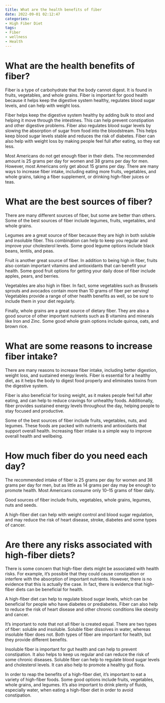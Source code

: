 ```yaml
---
title: What are the health benefits of fiber 
date: 2022-09-01 02:12:47
categories:
- High Fiber Diet
tags:
- Fiber
- wellness
- Health
---
```



#  What are the health benefits of fiber? 

Fiber is a type of carbohydrate that the body cannot digest. It is found in fruits, vegetables, and whole grains. Fiber is important for good health because it helps keep the digestive system healthy, regulates blood sugar levels, and can help with weight loss.

Fiber helps keep the digestive system healthy by adding bulk to stool and helping it move through the intestines. This can help prevent constipation and other digestive problems. Fiber also regulates blood sugar levels by slowing the absorption of sugar from food into the bloodstream. This helps keep blood sugar levels stable and reduces the risk of diabetes. Fiber can also help with weight loss by making people feel full after eating, so they eat less.

Most Americans do not get enough fiber in their diets. The recommended amount is 25 grams per day for women and 38 grams per day for men. However, most Americans only get about 15 grams per day. There are many ways to increase fiber intake, including eating more fruits, vegetables, and whole grains, taking a fiber supplement, or drinking high-fiber juices or teas.

#  What are the best sources of fiber? 

There are many different sources of fiber, but some are better than others. Some of the best sources of fiber include legumes, fruits, vegetables, and whole grains.

Legumes are a great source of fiber because they are high in both soluble and insoluble fiber. This combination can help to keep you regular and improve your cholesterol levels. Some good legume options include black beans, lentils, and peas.

Fruit is another great source of fiber. In addition to being high in fiber, fruits also contain important vitamins and antioxidants that can benefit your health. Some good fruit options for getting your daily dose of fiber include apples, pears, and berries.

Vegetables are also high in fiber. In fact, some vegetables such as Brussels sprouts and avocados contain more than 10 grams of fiber per serving! Vegetables provide a range of other health benefits as well, so be sure to include them in your diet regularly.

Finally, whole grains are a great source of dietary fiber. They are also a good source of other important nutrients such as B vitamins and minerals like Iron and Zinc. Some good whole grain options include quinoa, oats, and brown rice.

#  What are some reasons to increase fiber intake? 

There are many reasons to increase fiber intake, including better digestion, weight loss, and sustained energy levels. Fiber is essential for a healthy diet, as it helps the body to digest food properly and eliminates toxins from the digestive system.

Fiber is also beneficial for losing weight, as it makes people feel full after eating, and can help to reduce cravings for unhealthy foods. Additionally, fiber provides sustained energy levels throughout the day, helping people to stay focused and productive.

Some of the best sources of fiber include fruits, vegetables, nuts, and legumes. These foods are packed with nutrients and antioxidants that support overall health. Increasing fiber intake is a simple way to improve overall health and wellbeing.

#  How much fiber do you need each day? 

The recommended intake of fiber is 25 grams per day for women and 38 grams per day for men, but as little as 14 grams per day may be enough to promote health. Most Americans consume only 10–15 grams of fiber daily. 

Good sources of fiber include fruits, vegetables, whole grains, legumes, nuts and seeds. 

A high-fiber diet can help with weight control and blood sugar regulation, and may reduce the risk of heart disease, stroke, diabetes and some types of cancer.

#  Are there any risks associated with high-fiber diets?

There is some concern that high-fiber diets might be associated with health risks. For example, it’s possible that they could cause constipation or interfere with the absorption of important nutrients. However, there is no evidence that this is actually the case. In fact, there is evidence that high-fiber diets can be beneficial for health.

A high-fiber diet can help to regulate blood sugar levels, which can be beneficial for people who have diabetes or prediabetes. Fiber can also help to reduce the risk of heart disease and other chronic conditions like obesity and cancer.

It’s important to note that not all fiber is created equal. There are two types of fiber: soluble and insoluble. Soluble fiber dissolves in water, whereas insoluble fiber does not. Both types of fiber are important for health, but they provide different benefits.

Insoluble fiber is important for gut health and can help to prevent constipation. It also helps to keep us regular and can reduce the risk of some chronic diseases. Soluble fiber can help to regulate blood sugar levels and cholesterol levels. It can also help to promote a healthy gut flora.

In order to reap the benefits of a high-fiber diet, it’s important to eat a variety of high-fiber foods. Some good options include fruits, vegetables, whole grains, and legumes. It’s also important to drink plenty of fluids, especially water, when eating a high-fiber diet in order to avoid constipation.